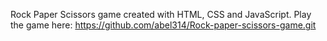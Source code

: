 Rock Paper Scissors game created with HTML, CSS and JavaScript.
Play the game here: https://github.com/abel314/Rock-paper-scissors-game.git

